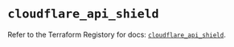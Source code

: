 # `cloudflare_api_shield`

Refer to the Terraform Registory for docs: [`cloudflare_api_shield`](https://www.terraform.io/docs/providers/cloudflare/r/api_shield).
